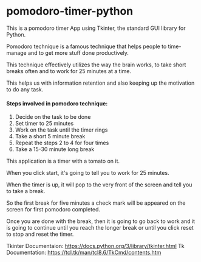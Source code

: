 # pomodoro-timer-python

This is a pomodoro timer App using Tkinter, the standard GUI library for Python.

Pomodoro technique is a famous technique that helps people to time-manage and to get more stuff done productively.

This technique effectively utilizes the way the brain works, to take short breaks often and to work for 25 minutes at a time.

This helps us with information retention and also keeping up the motivation to do any task.



#### Steps involved in pomodoro technique:
1. Decide on the task to be done
2. Set timer to 25 minutes
3. Work on the task until the timer rings
4. Take a short 5 minute break
5. Repeat the steps 2 to 4 for four times
6. Take a 15-30 minute long break


This application is a timer with a tomato on it.

When you click start, it's going to tell you to work for 25 minutes. 

When the timer is up, it will pop to the very front of the screen and tell you to take a break.

So the first break for five minutes a check mark will be appeared on the screen for first pomodoro completed.

Once you are done with the break, then it is going to go back to work and it is going to continue until you reach the longer break or until you click reset to stop and reset the timer.

Tkinter Documentaion: https://docs.python.org/3/library/tkinter.html
Tk Documentation: https://tcl.tk/man/tcl8.6/TkCmd/contents.htm
